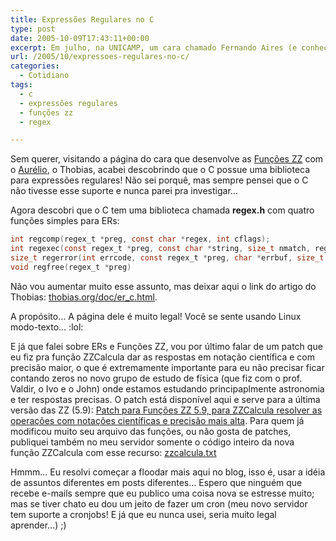 ```yaml
---
title: Expressões Regulares no C
type: post
date: 2005-10-09T17:43:11+00:00
excerpt: Em julho, na UNICAMP, um cara chamado Fernando Aires (e conhecido como Tchê), falou brevemente que o "scanf" suportava alguma coisa que é quase uma expressão regular no seu primeiro argumento. Mas a biblioteca regex.h é bem mais legal!
url: /2005/10/expressoes-regulares-no-c/
categories:
  - Cotidiano
tags:
  - c
  - expressões regulares
  - funções zz
  - regex

---
```

Sem querer, visitando a página do cara que desenvolve as [Funções ZZ][1] com o [Aurélio][2], o Thobias, acabei descobrindo que o C possue uma biblioteca para expressões regulares! Não sei porquê, mas sempre pensei que o C não tivesse esse suporte e nunca parei pra investigar…

Agora descobri que o C tem uma biblioteca chamada **regex.h** com quatro funções simples para ERs:

```c
int regcomp(regex_t *preg, const char *regex, int cflags);
int regexec(const regex_t *preg, const char *string, size_t nmatch, regmatch_t pmatch[], int eflags);
size_t regerror(int errcode, const regex_t *preg, char *errbuf, size_t errbuf_size);
void regfree(regex_t *preg)
```

Não vou aumentar muito esse assunto, mas deixar aqui o link do artigo do Thobias: [thobias.org/doc/er_c.html][3].

A propósito… A página dele é muito legal! Você se sente usando Linux modo-texto… :lol:

E já que falei sobre ERs e Funções ZZ, vou por último falar de um patch que eu fiz pra função ZZCalcula dar as respostas em notação científica e com precisão maior, o que é extremamente importante para eu não precisar ficar contando zeros no novo grupo de estudo de física (que fiz com o prof. Valdir, o Ivo e o John) onde estamos estudando principaplmente astronomia e ter respostas precisas. O patch está disponível aqui e serve para a última versão das ZZ (5.9): [Patch para Funções ZZ 5.9, para ZZCalcula resolver as operações com notações científicas e precisão mais alta][4]. Para quem já modificou muito seu arquivo das funções, ou não gosta de patches, publiquei também no meu servidor somente o código inteiro da nova função ZZCalcula com esse recurso: [zzcalcula.txt][5]

Hmmm… Eu resolvi começar a floodar mais aqui no blog, isso é, usar a idéia de assuntos diferentes em posts diferentes… Espero que ninguém que recebe e-mails sempre que eu publico uma coisa nova se estresse muito; mas se tiver chato eu dou um jeito de fazer um cron (meu novo servidor tem suporte a cronjobs! E já que eu nunca usei, seria muito legal aprender…) ;)

 [1]: http://funcoeszz.net
 [2]: http://aurelio.net
 [3]: http://www.thobias.org/doc/er_c.html
 [4]: http://tiagomadeira.net/pub/patch_zzcalcula
 [5]: http://tiagomadeira.net/pub/zzcalcula.txt

